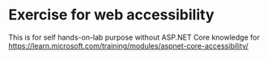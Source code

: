 # Exercise for web accessibility

This is for self hands-on-lab purpose without ASP.NET Core knowledge for https://learn.microsoft.com/training/modules/aspnet-core-accessibility/


